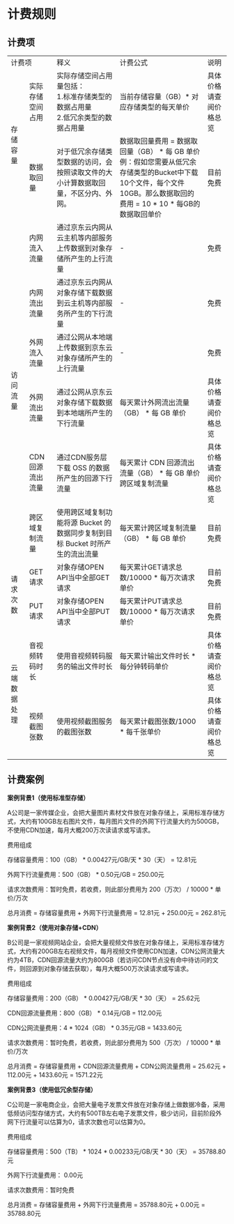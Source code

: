 # 计费规则

## 计费项

<table>
<tr>
    <td colspan="2">计费项</td>
    <td>释义</td>
    <td>计费公式</td>
    <td>说明</td>
</tr>
<tr>
    <td rowspan="2">存储容量</td>
    <td>实际存储空间占用</td>
    <td>实际存储空间占用量包括：<br>1.标准存储类型的数据占用量<br>2.低冗余类型的数据占用量</td>
    <td>当前存储容量（GB）* 对应存储类型的每天单价</td>
    <td>具体价格请查阅价格总览</td>
</tr>
<tr>
    <td>数据取回量</td>
    <td>对于低冗余存储类型数据的访问，会按照读取文件的大小计算数据取回量，不区分内、外网。</td>
    <td>数据取回量费用 = 数据取回量（GB） * 每 GB 单价<br>例：假如您需要从低冗余存储类型的Bucket中下载10个文件，每个文件10GB。那么数据取回的费用 = 10 * 10 * 每GB的数据取回单价</td>
    <td>目前免费</td>
</tr>
<tr>
    <td rowspan="6">访问流量</td>
    <td>内网流入流量</td>
    <td>通过京东云内网从云主机等内部服务上传数据到对象存储所产生的上行流量</td>
    <td>-</td>
    <td>免费</td>
</tr>
<tr>
    <td>内网流出流量</td>
    <td>通过京东云内网从对象存储下载数据到云主机等内部服务所产生的下行流量</td>
    <td>-</td>
    <td>免费</td>
</tr>
<tr>
    <td>外网流入流量</td>
    <td>通过公网从本地端上传数据到京东云对象存储所产生的上行流量</td>
    <td>-</td>
    <td>免费</td>
</tr>
<tr>
    <td>外网流出流量</td>
    <td>通过公网从京东云对象存储下载数据到本地端所产生的下行流量</td>
    <td>每天累计外网流出流量（GB） * 每 GB 单价</td>
    <td>具体价格请查阅价格总览</td>
</tr>
<tr>
    <td>CDN回源流出流量</td>
    <td>通过CDN服务层下载 OSS 的数据所产生的回源下行流量</td>
    <td>每天累计 CDN 回源流出流量（GB） * 每 GB 单价跨区域复制流量</td>
    <td>具体价格请查阅价格总览</td>
</tr>
<tr>
    <td>跨区域复制流量</td>
    <td>使用跨区域复制功能将源 Bucket 的数据同步复制到目标 Bucket 时所产生的流出流量</td>
    <td>每天累计跨区域复制流量（GB） * 每 GB 单价</td>
    <td>目前免费</td>
</tr>
<tr>
    <td rowspan="2">请求次数</td>
    <td>GET请求</td>
    <td>对象存储OPEN API当中全部GET请求</td>
    <td>每天累计GET请求总数/10000 * 每万次请求单价</td>
    <td>目前免费</td>
</tr>
<tr>
    <td>PUT请求</td>
    <td>对象存储OPEN API当中全部PUT请求</td>
    <td>每天累计PUT请求总数/10000 * 每万次请求单价</td>
    <td>目前免费</td>
</tr>
<tr>
    <td rowspan="2">云端数据处理</td>
    <td>音视频转码时长</td>
    <td>使用音视频转码服务的输出文件时长</td>
    <td>每天累计输出文件时长 * 每分钟转码单价</td>
    <td>具体价格请查阅价格总览</td>
</tr>
<tr>
    <td>视频截图张数</td>
    <td>使用视频截图服务的截图张数</td>
    <td>每天累计截图张数/1000 * 每千张单价</td>
    <td>具体价格请查阅价格总览</td>
</tr>
</table>

## 计费案例

**案例背景1（使用标准型存储）**

A公司是一家传媒企业，会把大量图片素材文件放在对象存储上，采用标准存储方式，大约有100GB左右图片文件，每月图片文件的外网下行流量大约为500GB，不使用CDN加速，每月大概200万次读请求或写请求。

费用组成

存储容量费用：100（GB） * 0.00427元/GB/天 * 30（天） = 12.81元

外网下行流量费用：500（GB） * 0.50元/GB = 250.00元

请求次数费用：暂时免费，若收费，则此部分费用为 200（万次） / 10000  * 单价/万次

总月消费 = 存储容量费用 + 外网下行流量费用 = 12.81元 + 250.00元 = 262.81元

**案例背景2（使用对象存储+CDN）**

B公司是一家视频网站企业，会把大量视频文件放在对象存储上，采用标准存储方式，大约有200GB左右视频文件，每月视频文件使用CDN加速，CDN公网流量大约为4TB，CDN回源流量大约为800GB（若访问CDN节点没有命中待访问的文件，则回源到对象存储去获取），每月大概500万次读请求或写请求。

费用组成

存储容量费用：200（GB） * 0.00427元/GB/天 * 30（天） = 25.62元

CDN回源流量费用：800（GB） * 0.14元/GB = 112.00元

CDN公网流量费用：4 * 1024（GB） * 0.35元/GB = 1433.60元

请求次数费用：暂时免费，若收费，则此部分费用为 500（万次） / 10000  * 单价/万次

总月消费 = 存储容量费用 + CDN回源流量费用 + CDN公网流量费用 = 25.62元 + 112.00元 + 1433.60元 = 1571.22元

**案例背景3（使用低冗余型存储）**

C公司是一家电商企业，会把大量电子发票文件放在对象存储上做数据冷备，采用低频访问型存储方式，大约有500TB左右电子发票文件，极少访问，目前阶段外网下行流量可以估算为0，请求次数也可以估算为0。

费用组成

存储容量费用：500（TB） * 1024 *  0.00233元/GB/天 * 30（天） = 35788.80元

外网下行流量费用： 0.00元

请求次数费用：暂时免费

总月消费 = 存储容量费用 + 外网下行流量费用 = 35788.80元 + 0.00元 = 35788.80元

